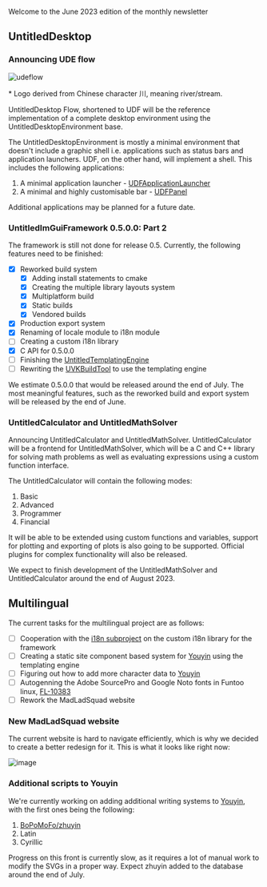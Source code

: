 Welcome to the June 2023 edition of the monthly newsletter

## UntitledDesktop
### Announcing UDE flow
![udeflow](https://github.com/MadLadSquad/MadLadSquadSite/assets/40400590/2ac900cd-e261-46cc-a426-692d38c87a6f)

\* Logo derived from Chinese character 川, meaning river/stream.

UntitledDesktop Flow, shortened to UDF will be the reference implementation of a complete desktop environment using the
UntitledDesktopEnvironment base.

The UntitledDesktopEnvironment is mostly a minimal environment that doesn't include a graphic shell i.e. applications such
as status bars and application launchers. UDF, on the other hand, will implement a shell.
This includes the following applications:
1. A minimal application launcher - [UDFApplicationLauncher](https://github.com/MadLadSquad/UDFApplicationLauncher)
2. A minimal and highly customisable bar - [UDFPanel](https://github.com/MadLadSquad/UDFPanel)

Additional applications may be planned for a future date.

### UntitledImGuiFramework 0.5.0.0: Part 2
The framework is still not done for release 0.5. Currently, the following features need to be finished:
- [x] Reworked build system
   - [x] Adding install statements to cmake
   - [x] Creating the multiple library layouts system
   - [x] Multiplatform build
   - [x] Static builds
   - [x] Vendored builds
- [x] Production export system
- [x] Renaming of locale module to i18n module
- [ ] Creating a custom i18n library
- [X] C API for 0.5.0.0
- [ ] Finishing the [UntitledTemplatingEngine](https://github.com/MadLadSquad/UntitledTemplatingEngine)
- [ ] Rewriting the [UVKBuildTool](https://github.com/MadLadSquad/UVKBuildTool) to use the templating engine

We estimate 0.5.0.0 that would be released around the end of July. The most meaningful features, such as the reworked build
and export system will be released by the end of June.

### UntitledCalculator and UntitledMathSolver
Announcing UntitledCalculator and UntitledMathSolver. UntitledCalculator will be a frontend for UntitledMathSolver, 
which will be a C and C++ library for solving math problems as well as evaluating expressions using a custom function interface. 

The UntitledCalculator will contain the following modes:
1. Basic
2. Advanced
3. Programmer
4. Financial

It will be able to be extended using custom functions and variables, support for plotting and exporting of plots is
also going to be supported. Official plugins for complex functionality will also be released.

We expect to finish development of the UntitledMathSolver and UntitledCalculator around the end of August 2023.

## Multilingual
The current tasks for the multilingual project are as follows:
- [ ] Cooperation with the [i18n subproject](https://madladsquad.com/untitled-desktop/subprojects/i18n) on the custom i18n
library for the framework
- [ ] Creating a static site component based system for [Youyin](https://youyin.madladsquad.com/) using the templating engine
- [ ] Figuring out how to add more character data to [Youyin](https://youyin.madladsquad.com/)
- [ ] Autogenning the Adobe SourcePro and Google Noto fonts in Funtoo linux, [FL-10383](https://bugs.funtoo.org/browse/FL-10383)
- [ ] Rework the MadLadSquad website

### New MadLadSquad website
The current website is hard to navigate efficiently, which is why we decided to create a better redesign for it. This
is what it looks like right now:

![image](https://github.com/MadLadSquad/MadLadSquadSite/assets/40400590/68af2eea-a2fa-484e-b273-38933629a633)

### Additional scripts to Youyin
We're currently working on adding additional writing systems to [Youyin](https://youyin.madladsquad.com/), with the first
ones being the following:
1. [BoPoMoFo/zhuyin](https://en.wikipedia.org/wiki/Bopomofo)
2. Latin
3. Cyrillic

Progress on this front is currently slow, as it requires a lot of manual work to modify the SVGs in a proper way. Expect zhuyin
added to the database around the end of July.
